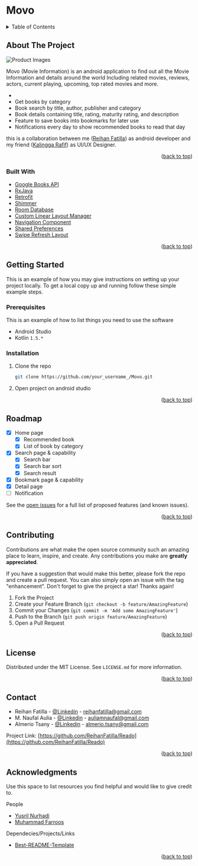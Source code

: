 # Movo



<!-- TABLE OF CONTENTS -->
<details>
  <summary>Table of Contents</summary>
  <ol>
    <li>
      <a href="#about-the-project">About The Project</a>
      <ul>
        <li><a href="#built-with">Built With</a></li>
      </ul>
    </li>
    <li>
      <a href="#getting-started">Getting Started</a>
      <ul>
        <li><a href="#prerequisites">Prerequisites</a></li>
        <li><a href="#installation">Installation</a></li>
      </ul>
    </li>
    <li><a href="#usage">Usage</a></li>
    <li><a href="#roadmap">Roadmap</a></li>
    <li><a href="#contributing">Contributing</a></li>
    <li><a href="#license">License</a></li>
    <li><a href="#contact">Contact</a></li>
    <li><a href="#acknowledgments">Acknowledgments</a></li>
  </ol>
</details>


<!-- ABOUT THE PROJECT -->
## About The Project

<img src="/images/MockUp.png" alt="Product Images">

Movo (Movie Information) is an android application to find out all the Movie Information and details around the world Including related movies, reviews, actors, current playing, upcoming, top rated movies and more.

* 
* Get books by category
* Book search by title, author, publisher and category
* Book details containing title, rating, maturity rating, and description
* Feature to save books into bookmarks for later use
* Notifications every day to show recommended books to read that day

this is a collaboration between me ([Reihan Fatilla](https://www.linkedin.com/in/muhammad-reihan-fatilla-48a62721a/)) as android developer and my friend ([Kalingga Rafif](https://www.linkedin.com/in/kalinggarafif/)) as UI/UX Designer.

<p align="right">(<a href="#top">back to top</a>)</p>



### Built With

* [Google Books API](https://www.themoviedb.org/)
* [RxJava](https://github.com/ReactiveX/RxJava)
* [Retrofit](https://square.github.io/retrofit/)
* [Shimmer](https://github.com/facebook/shimmer-android)
* [Room Database](https://developer.android.com/jetpack/androidx/releases/room)
* [Custom Linear Layout Manager](developer.android.com/guide/topics/ui/layout/linear?hl=id)
* [Navigation Component](https://developer.android.com/guide/navigation/navigation-getting-started)
* [Shared Preferences](https://developer.android.com/training/data-storage/shared-preferences)
* [Swipe Refresh Layout](https://developer.android.com/jetpack/androidx/releases/swiperefreshlayout)

<p align="right">(<a href="#top">back to top</a>)</p>



<!-- GETTING STARTED -->
## Getting Started

This is an example of how you may give instructions on setting up your project locally.
To get a local copy up and running follow these simple example steps.

### Prerequisites

This is an example of how to list things you need to use the software
* Android Studio
* Kotlin `1.5.*`
### Installation


1. Clone the repo
   ```sh
   git clone https://github.com/your_username_/Movo.git
   ```
2. Open project on android studio


<p align="right">(<a href="#top">back to top</a>)</p>

<!-- ROADMAP -->
## Roadmap

- [x] Home page
  - [x] Recommended book
  - [x] List of book by category
- [x] Search page & capability
  - [x] Search bar
  - [x] Search bar sort 
  - [x] Search result
- [x] Bookmark page & capability
- [x] Detail page
- [ ] Notification

See the [open issues](https://github.com/ReihanFatilla/Reado/issues) for a full list of proposed features (and known issues).

<p align="right">(<a href="#top">back to top</a>)</p>



<!-- CONTRIBUTING -->
## Contributing

Contributions are what make the open source community such an amazing place to learn, inspire, and create. Any contributions you make are **greatly appreciated**.

If you have a suggestion that would make this better, please fork the repo and create a pull request. You can also simply open an issue with the tag "enhancement".
Don't forget to give the project a star! Thanks again!

1. Fork the Project
2. Create your Feature Branch (`git checkout -b feature/AmazingFeature`)
3. Commit your Changes (`git commit -m 'Add some AmazingFeature'`)
4. Push to the Branch (`git push origin feature/AmazingFeature`)
5. Open a Pull Request

<p align="right">(<a href="#top">back to top</a>)</p>



<!-- LICENSE -->
## License

Distributed under the MIT License. See `LICENSE.md` for more information.

<p align="right">(<a href="#top">back to top</a>)</p>



<!-- CONTACT -->
## Contact

- Reihan Fatilla - [@Linkedin](https://www.linkedin.com/in/muhammad-reihan-fatilla-48a62721a/) - reihanfatilla@gmail.com
- M. Naufal Aulia - [@Linkedin](https://www.linkedin.com/in/muhammad-naufal-aulia-99270b1ab/) - auliamnaufal@gmail.com
- Almerio Tsany - [@Linkedin](https://www.linkedin.com/in/almerio-tsany-fauzan-setiawan-8400a621a/) - almerio.tsany@gmail.com

Project Link: [https://github.com/ReihanFatilla/Reado](https://github.com/ReihanFatilla/Reado)

<p align="right">(<a href="#top">back to top</a>)</p>



<!-- ACKNOWLEDGMENTS -->
## Acknowledgments

Use this space to list resources you find helpful and would like to give credit to.

People
* [Yusril Nurhadi](https://github.com/Yoenas)
* [Muhammad Farroos](https://github.com/muhammadfarros12)

Dependecies/Projects/Links
* [Best-README-Template](https://github.com/othneildrew/Best-README-Template)

<p align="right">(<a href="#top">back to top</a>)</p>
